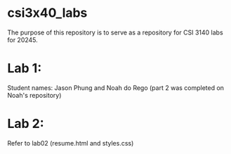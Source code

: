 # csi3x40_labs
The purpose of this repository is to serve as a repository for CSI 3140 labs for 20245.

# Lab 1:
Student names: Jason Phung and Noah do Rego (part 2 was completed on Noah's repository)

# Lab 2:
Refer to lab02 (resume.html and styles.css)
